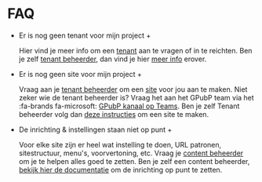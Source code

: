 # FAQ

+ Er is nog geen tenant voor mijn project +

  Hier vind je meer info om een [tenant](/common/content/concept-tenant) aan te vragen of in te reichten. Ben je zelf [tenant beheerder](/redactie/content/toegang-tenant-beheerder), dan vind je hier [meer info](/redactie/content/inrichten-tenants) erover.
  
+ Er is nog geen site voor mijn project +

  Vraag aan je [tenant beheerder](/redactie/content/toegang-tenant-beheerder) om een [site](/common/content/concept-site) voor jou aan te maken. Niet zeker wie de tenant beheerder is? Vraag het aan het GPubP team via het  :fa-brands fa-microsoft: [GPubP kanaal op Teams](https://teams.microsoft.com/l/team/19%3a6uuXXYDlT5uFxiLp9Se5_2ZtFQ0S-vyhUAJxBG0aMhk1%40thread.tacv2/conversations?groupId=dfced4c7-5ceb-4fa6-a8e8-0888440f2b75&tenantId=0b8b489f-5ab3-4ecb-8b0a-77c7a2138f3c). Ben je zelf Tenant beheerder volg dan [deze instructies](/redactie/content/inrichten-sites) om een site te maken.

+ De inrichting & instellingen staan niet op punt +
  
  Voor elke site zijn er heel wat instelling te doen, URL patronen, sitestructuur, menu's, voorvertoning, etc. Vraag je [content beheerder](/redactie/content/toegang-content-beheerder) om je te helpen alles goed te zetten. Ben je zelf een content beheerder, [bekijk hier de documentatie](/redactie/content/inrichten.md) om de inrichting op punt te zetten.
